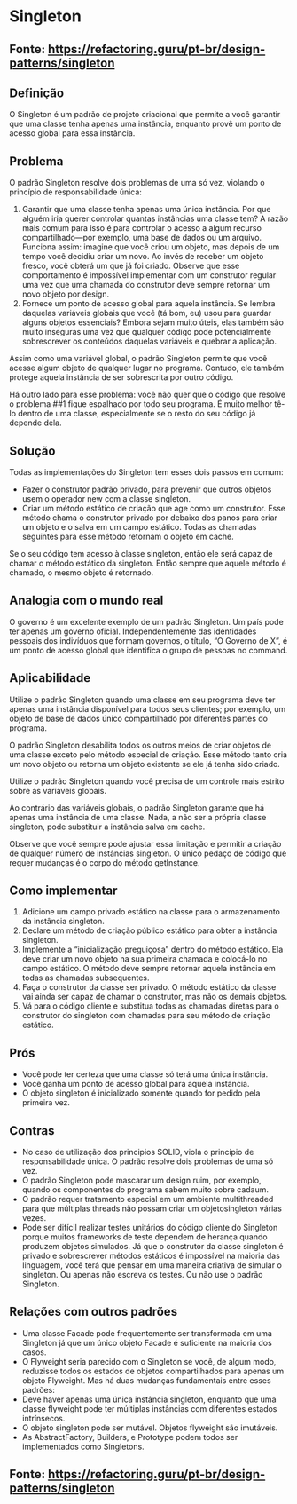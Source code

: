 ﻿# Singleton

## Fonte: https://refactoring.guru/pt-br/design-patterns/singleton

## Definição
	
O Singleton é um padrão de projeto criacional que permite a você garantir que uma classe tenha apenas uma instância, enquanto provê um ponto de acesso global para essa instância.

## Problema
	
O padrão Singleton resolve dois problemas de uma só vez, violando o princípio de responsabilidade única:
	
1. Garantir que uma classe tenha apenas uma única instância. Por que alguém iria querer controlar quantas instâncias uma classe tem? A razão mais comum para isso é para controlar o acesso a algum recurso compartilhado—por exemplo, uma base de dados ou um arquivo.
Funciona assim: imagine que você criou um objeto, mas depois de um tempo você decidiu criar um novo. Ao invés de receber um objeto fresco, você obterá um que já foi criado.
Observe que esse comportamento é impossível implementar com um construtor regular uma vez que uma chamada do construtor deve sempre retornar um novo objeto por design.
2. Fornece um ponto de acesso global para aquela instância. Se lembra daquelas variáveis globais que você (tá bom, eu) usou para guardar alguns objetos essenciais? Embora sejam muito úteis, elas também são muito inseguras uma vez que qualquer código pode potencialmente sobrescrever os conteúdos daquelas variáveis e quebrar a aplicação.

Assim como uma variável global, o padrão Singleton permite que você acesse algum objeto de qualquer lugar no programa. Contudo, ele também protege aquela instância de ser sobrescrita por outro código.

Há outro lado para esse problema: você não quer que o código que resolve o problema ##1 fique espalhado por todo seu programa. É muito melhor tê-lo dentro de uma classe, especialmente se o resto do seu código já depende dela.

## Solução

Todas as implementações do Singleton tem esses dois passos em comum:

- Fazer o construtor padrão privado, para prevenir que outros objetos usem o operador new com a classe singleton.
- Criar um método estático de criação que age como um construtor. Esse método chama o construtor privado por debaixo dos panos para criar um objeto e o salva em um campo estático. Todas as chamadas seguintes para esse método retornam o objeto em cache.
	
Se o seu código tem acesso à classe singleton, então ele será capaz de chamar o método estático da singleton. Então sempre que aquele método é chamado, o mesmo objeto é retornado.

## Analogia com o mundo real

O governo é um excelente exemplo de um padrão Singleton. Um país pode ter apenas um governo oficial. Independentemente das identidades pessoais dos indivíduos que formam governos, o título, “O Governo de X”, é um ponto de acesso global que identifica o grupo de pessoas no command.

## Aplicabilidade

Utilize o padrão Singleton quando uma classe em seu programa deve ter apenas uma instância disponível para todos seus clientes; por exemplo, um objeto de base de dados único compartilhado por diferentes partes do programa.
	
O padrão Singleton desabilita todos os outros meios de criar objetos de uma classe exceto pelo método especial de criação. Esse método tanto cria um novo objeto ou retorna um objeto existente se ele já tenha sido criado.
	
Utilize o padrão Singleton quando você precisa de um controle mais estrito sobre as variáveis globais.
	
Ao contrário das variáveis globais, o padrão Singleton garante que há apenas uma instância de uma classe. Nada, a não ser a própria classe singleton, pode substituir a instância salva em cache.
	
Observe que você sempre pode ajustar essa limitação e permitir a criação de qualquer número de instâncias singleton. O único pedaço de código que requer mudanças é o corpo do método getInstance.

## Como implementar
	
1. Adicione um campo privado estático na classe para o armazenamento da instância singleton.
2. Declare um método de criação público estático para obter a instância singleton.
3. Implemente a “inicialização preguiçosa” dentro do método estático. Ela deve criar um novo objeto na sua primeira chamada e colocá-lo no campo estático. O método deve sempre retornar aquela instância em todas as chamadas subsequentes.
4. Faça o construtor da classe ser privado. O método estático da classe vai ainda ser capaz de chamar o construtor, mas não os demais objetos.
5. Vá para o código cliente e substitua todas as chamadas diretas para o construtor do singleton com chamadas para seu método de criação estático.

## Prós
	
- Você pode ter certeza que uma classe só terá uma única instância.
- Você ganha um ponto de acesso global para aquela instância.
- O objeto singleton é inicializado somente quando for pedido pela primeira vez.

## Contras

- No caso de utilização dos principios SOLID, viola o princípio de responsabilidade única. O padrão resolve dois problemas de uma só vez.
- O padrão Singleton pode mascarar um design ruim, por exemplo, quando os componentes do programa sabem muito sobre cadaum.
- O padrão requer tratamento especial em um ambiente multithreaded para que múltiplas threads não possam criar um objetosingleton várias vezes.
- Pode ser difícil realizar testes unitários do código cliente do Singleton porque muitos frameworks de teste dependem de herança quando produzem objetos simulados. Já que o construtor da classe singleton é privado e sobrescrever métodos estáticos é impossível na maioria das linguagem, você terá que pensar em uma maneira criativa de simular o singleton. Ou apenas não escreva os testes. Ou não use o padrão Singleton.

## Relações com outros padrões

- Uma classe Facade pode frequentemente ser transformada em uma Singleton já que um único objeto Facade é suficiente na maioria dos casos.
- O Flyweight seria parecido com o Singleton se você, de algum modo, reduzisse todos os estados de objetos compartilhados para apenas um objeto Flyweight. Mas há duas mudanças fundamentais entre esses padrões:
- Deve haver apenas uma única instância singleton, enquanto que uma classe flyweight pode ter múltiplas instâncias com diferentes estados intrínsecos.
- O objeto singleton pode ser mutável. Objetos flyweight são imutáveis.
- As AbstractFactory, Builders, e Prototype podem todos ser implementados como Singletons.

## Fonte: https://refactoring.guru/pt-br/design-patterns/singleton